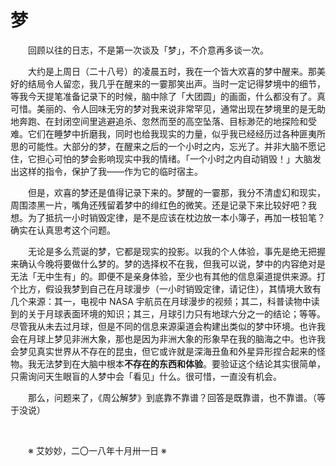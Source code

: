 # 梦

&emsp;&emsp;回顾以往的日志，不是第一次谈及「梦」，不介意再多谈一次。

&emsp;&emsp;大约是上周日（二十八号）的凌晨五时，我在一个皆大欢喜的梦中醒来。那美好的结局令人留恋，我几乎在醒来的一霎那笑出声。当时一定记得梦境中的细节，等我今天提笔准备记录下的时候，脑中除了「大团圆」的画面，什么都没有了。真可惜。美丽的、令人回味无穷的梦对我来说非常罕见，通常出现在梦境里的是无助地奔跑、在封闭空间里逃避追杀、忽然而至的高空坠落、目标渺茫的地探险和受难。它们在睡梦中折磨我，同时也给我现实的力量，似乎我已经经历过各种匪夷所思的可能性。大部分的梦，在醒来之后的一个小时之内，忘光了。并非大脑不愿记住，它担心可怕的梦会影响现实中我的情绪。「一个小时之内自动销毁！」大脑发出这样的指令，保护了我——作为它的临时宿主。

&emsp;&emsp;但是，欢喜的梦还是值得记录下来的。梦醒的一霎那，我分不清虚幻和现实，周围漆黑一片，嘴角还残留着梦中的绯红色的微笑。还是记录下来比较好吧？我想。为了抵抗一小时销毁定律，是不是应该在枕边放一本小簿子，再加一枝铅笔？确实在认真思考这个问题。

&emsp;&emsp;无论是多么荒诞的梦，它都是现实的投影。以我的个人体验，事先是绝无把握来确认今晚将要做什么梦的。梦的选择权不在我，但我可以说，梦中的内容绝对是无法「无中生有」的。即便不是亲身体验，至少也有其他的信息渠道提供来源。打个比方，假设我梦到自己在月球漫步（一小时销毁定律，请记住），其情境大致有几个来源：其一，电视中 NASA 宇航员在月球漫步的视频；其二，科普读物中读到的关于月球表面环境的知识；其三，月球引力只有地球六分之一的结论；等等。尽管我从未去过月球，但是不同的信息来源渠道会构建出类似的梦中环境。也许我会在月球上梦见非洲大象，那也是因为非洲大象的形象早在我的脑海之中。也许我会梦见真实世界从不存在的昆虫，但它或许就是深海丑鱼和外星异形捏合起来的怪物。我无法梦到在大脑中根本**不存在的东西和体验**。要验证这个结论其实很简单，只需询问天生眼盲的人梦中会「看见」什么。很可惜，一直没有机会。

&emsp;&emsp;那么，问题来了，《周公解梦》到底靠不靠谱？回答是既靠谱，也不靠谱。（等于没说）

&emsp;&emsp;

&emsp;&emsp;※ 艾妙妙，二〇一八年十月卅一日 ※